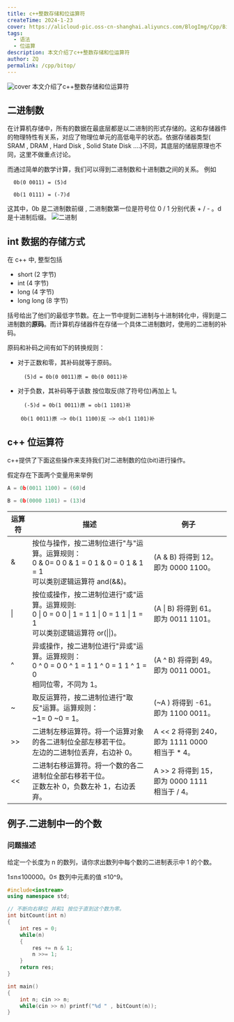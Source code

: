 ```yaml
---
title: c++整数存储和位运算符
createTime: 2024-1-23
cover: https://alicloud-pic.oss-cn-shanghai.aliyuncs.com/BlogImg/Cpp/BitOp/cover.png
tags:
  - 语法
  - 位运算
description: 本文介绍了c++整数存储和位运算符
author: ZQ
permalink: /cpp/bitop/
---
```

![cover]( https://alicloud-pic.oss-cn-shanghai.aliyuncs.com/BlogImg/Cpp/BitOp/cover.png)
 本文介绍了c++整数存储和位运算符
<!-- more -->

## 二进制数

在计算机存储中，所有的数据在最底层都是以二进制的形式存储的。这和存储器件的物理特性有关系，对应了物理位单元的高低电平的状态。依据存储器类型( SRAM , DRAM , Hard Disk , Solid State Disk ....)不同，其底层的储层原理也不同，这里不做重点讨论。

而通过简单的数学计算，我们可以得到二进制数和十进制数之间的关系。 例如

``` shell
  0b(0 0011) = (5)d
```

```shell
  0b(1 0111) = (-7)d
```

这其中，0b 是二进制数前缀 , 二进制数第一位是符号位 0 / 1 分别代表 + / - 。d 是十进制后缀。
![二进制](https://alicloud-pic.oss-cn-shanghai.aliyuncs.com/BlogImg/Cpp/BitOp/Binary.png)

## int 数据的存储方式

在 c++ 中, 整型包括

- short (2 字节)
- int (4 字节)
- long (4 字节)
- long long (8 字节)

括号给出了他们的最低字节数。在上一节中提到二进制与十进制转化中，得到是二进制数的**原码**。而计算机存储器件在存储一个具体二进制数时，使用的二进制的补码。

原码和补码之间有如下的转换规则：

- 对于正数和零，其补码就等于原码。

  ```shell
    (5)d = 0b(0 0011)原 = 0b(0 0011)补
  ```

- 对于负数，其补码等于该数 按位取反(除了符号位)再加上 1。

  ```shell
    (-5)d = 0b(1 0011)原 = ob(1 1101)补
  ```

  ```shell
   0b(1 0011)原 —> 0b(1 1100)反 —> ob(1 1101)补
  ```

## c++ 位运算符

c++提供了下面这些操作来支持我们对二进制数的位(bit)进行操作。

假定存在下面两个变量用来举例

```c++
A = 0b(0011 1100) = (60)d

B = 0b(0000 1101) = (13)d
```

| 运算符 | 描述                                                                                                                             | 例子                                                |
| ------ | -------------------------------------------------------------------------------------------------------------------------------- | --------------------------------------------------- |
| &      | 按位与操作，按二进制位进行"与"运算。运算规则：<br>0 & 0= 0 0 & 1 = 0 1 & 0 = 0 1 & 1 = 1 <br>可以类别逻辑运算符 and(&&)。        | (A & B) 将得到 12。<br>即为 0000 1100。             |
| \|     | 按位或操作，按二进制位进行"或"运算。运算规则: <br> 0 \| 0 = 0 0 \| 1 = 1 1 \| 0 = 1 1 \| 1 = 1 <br>可以类别逻辑运算符 or(\|\|)。 | (A \| B) 将得到 61。<br>即为 0011 1101。            |
| ^      | 异或操作，按二进制位进行"异或"运算。运算规则：<br>0 ^ 0 = 0 0 ^ 1 = 1 1 ^ 0 = 1 1 ^ 1 = 0 <br>相同位零，不同为 1。               | (A ^ B) 将得到 49。<br>即为 0011 0001。             |
| ~      | 取反运算符，按二进制位进行"取反"运算。运算规则：<br>~1= 0 ~0 = 1。                                                               | (~A ) 将得到 -61。<br>即为 1100 0011。              |
| >>     | 二进制左移运算符。将一个运算对象的各二进制位全部左移若干位。<br>左边的二进制位丢弃，右边补 0。                                   | A << 2 将得到 240，即为 1111 0000 <br>相当于 \* 4。 |
| <<     | 二进制右移运算符。将一个数的各二进制位全部右移若干位。<br>正数左补 0，负数左补 1，右边丢弃。                                     | A >> 2 将得到 15，即为 0000 1111<br>相当于 / 4。    |

## 例子.二进制中一的个数

### **问题描述**

给定一个长度为 n 的数列，请你求出数列中每个数的二进制表示中 1 的个数。

1≤n≤100000。0≤ 数列中元素的值 ≤10^9。

```c++
#include<iostream>
using namespace std;

// 不断向右移位 并和1 按位于直到这个数为零。
int bitCount(int n)
{
    int res = 0;
    while(n)
    {
        res += n & 1;
        n >>= 1;
    }
    return res;
}

int main()
{
    int n; cin >> n;
    while(cin >> n) printf("%d " , bitCount(n));
}
```
